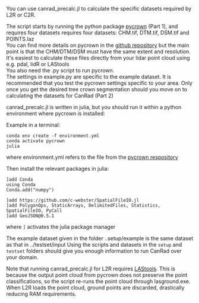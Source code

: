 
You can use canrad_precalc.jl to calculate the specific datasets required by L2R or C2R. 


The script starts by running the python package [pycrown](https://doi.org/10.7931/M0SR-DN55) (Part 1), and requires four datasets requires four datasets: CHM.tif, DTM.tif, DSM.tif and POINTS.laz\
You can find more details on pycrown in the [github repository](https://github.com/manaakiwhenua/pycrown) but the main point is that the CHM/DTM/DSM must have the same extent and resolution. It's easiest to calculate these files directly from your lidar point cloud using e.g. pdal, lidR or LAStools\
You also need the .py script to run pycrown. \
The settings in example.py are specific to the example dataset. It is recommended that you test the pycrown settings specific to your area. Only once you get the desired tree crown segmentation should you move on to calculating the datasets for CanRad (Part 2)


canrad_precalc.jl is written in julia, but you should run it within a python environment where pycrown is installed:

Example in a terminal: 
```
conda env create -f environment.yml 
conda activate pycrown
julia
```
where environment.yml refers to the file from the [pycrown respository](https://github.com/manaakiwhenua/pycrown)

Then install the relevant packages in julia:
```
]add Conda
using Conda
Conda.add("numpy")

]add https://github.com/c-webster/SpatialFileIO.jl
]add PolygonOps, StaticArrays, DelimitedFiles, Statistics, SpatialFileIO, PyCall
]add GeoJSON@0.5.1
```
where ```]``` activates the julia package manager


The example dataset given in the folder ..setup/example is the same dataset as that in ../testset/input
Using the scripts and datasets in the ```setup``` and ```testset``` folders should give you enough information to run CanRad over your domain. 


Note that running canrad_precalc.jl for L2R requires [LAStools](https://lastools.github.io/). This is because the output point cloud from pycrown does not preserve the point classifications, so the script re-runs the point cloud through lasground.exe. When L2R loads the point cloud, ground points are discarded, drastically reducing RAM requirements. 